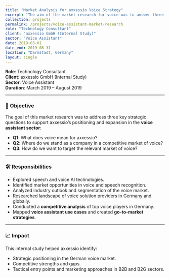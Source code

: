 ```yaml
---
title: "Market Analysis for axxessio Voice Strategy"
excerpt: "The aim of the market research for voice was to answer three relevant questions which can drive the success of axxessio in the voice sector"
collection: projects
permalink: /projects/voice-assistant-market-research
role: "Technology Consultant"
client: "axxessio GmbH (Internal Study)"
sector: "Voice Assistant"
date: 2019-03-01
date_end: 2019-08-31
location: "Darmstadt, Germany"
layout: single
---
```


**Role**: Technology Consultant  
**Client**: axxessio GmbH (Internal Study)  
**Sector**: Voice Assistant  
**Duration**: March 2019 – August 2019  

---

### 🎯 Objective

The goal of this market research was to address three key strategic questions to support axxessio’s positioning and expansion in the **voice assistant sector**:

- **Q1**: What does voice mean for axxessio?
- **Q2**: Where do we stand as a company in a competitive market of voice?
- **Q3**: How do we want to target the relevant market of voice?

---

### 🛠 Responsibilities

- Explored speech and voice AI technologies.
- Identified market opportunities in voice and speech recognition.
- Analyzed industry outlook and segmentation of the voice market.
- Researched landscape of voice solution providers in Germany and globally.
- Conducted a **competitive analysis** of top voice players in Germany.
- Mapped **voice assistant use cases** and created **go-to-market strategies**.

---

### 📈 Impact

This internal study helped axxessio identify:
- Strategic positioning in the German voice market.
- Competitive strengths and gaps.
- Tactical entry points and marketing approaches in B2B and B2G sectors.
